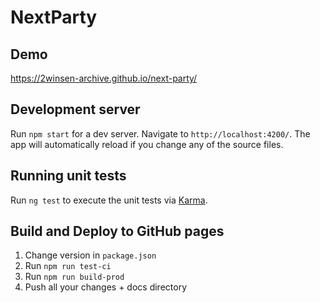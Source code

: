 # NextParty
## Demo
https://2winsen-archive.github.io/next-party/

## Development server

Run `npm start` for a dev server. Navigate to `http://localhost:4200/`. The app will automatically reload if you change any of the source files.

## Running unit tests

Run `ng test` to execute the unit tests via [Karma](https://karma-runner.github.io).

## Build and Deploy to GitHub pages

1. Change version in `package.json`
1. Run `npm run test-ci`
1. Run `npm run build-prod`
1. Push all your changes + docs directory
